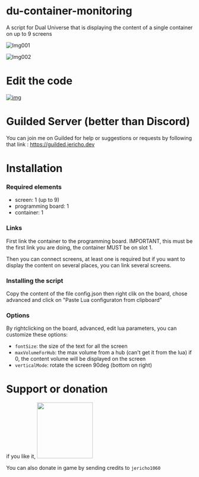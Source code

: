 # du-container-monitoring
 A script for Dual Universe that is displaying the content of a single container on up to 9 screens

![Img001](https://github.com/Jericho1060/du-container-monitoring/blob/main/du-container-monitoring-1.png?raw=true)

![Img002](https://github.com/Jericho1060/du-container-monitoring/blob/main/du-container-monitoring-2.png?raw=true)

# Edit the code

[![img](https://du-lua.dev/img/open_in_editor_button.png)](https://du-lua.dev/#/editor/github/Jericho1060/du-container-monitoring)

# Guilded Server (better than Discord)

You can join me on Guilded for help or suggestions or requests by following that link : https://guilded.jericho.dev

# Installation

### Required elements

- screen: 1 (up to 9)
- programming board: 1
- container: 1

### Links

First link the container to the programming board. IMPORTANT, this must be the first link you are doing, the container MUST be on slot 1.

Then you can connect screens, at least one is required but if you want to display the content on several places, you can link several screens.

### Installing the script

Copy the content of the file config.json then right clik on the board, chose advanced and click on "Paste Lua configuraton from clipboard"

### Options

By rightclicking on the board, advanced, edit lua parameters, you can customize these options:

- `fontSize`: the size of the text for all the screen
- `maxVolumeForHub`: the max volume from a hub (can't get it from the lua) if 0, the content volume will be displayed on the screen
- `verticalMode`: rotate the screen 90deg (bottom on right)

# Support or donation

if you like it, [<img src="https://github.com/Jericho1060/DU-Industry-HUD/blob/main/ressources/images/ko-fi.png?raw=true" width="150">](https://ko-fi.com/jericho1060)

You can also donate in game by sending credits to `jericho1060`
